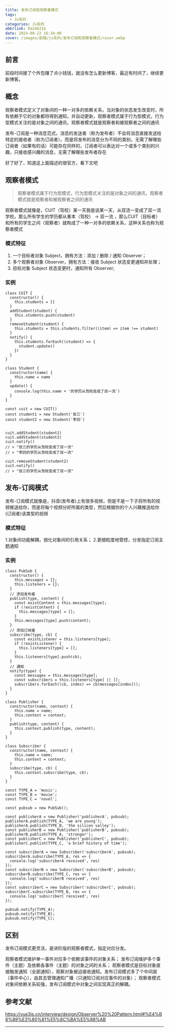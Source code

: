```yaml
---
title: 发布订阅和观察者模式
tags:
  - Js系列
categories: Js系列
abbrlink: 9a246216
date: 2024-08-22 16:34:00
cover: /images/前端/js系列/发布订阅和观察者模式/cover.webp
---
```


## 前言

前段时间接了个外包赚了点小钱钱，就没有怎么更新博客，最近有时间了，继续更新博客。

## 概念

观察者模式定义了对象间的一种一对多的依赖关系，当对象的状态发生改变时，所有依赖于它的对象都将得到通知，并自动更新，观察者模式属于行为型模式，行为型模式关注的是对象之间的通讯，观察者模式就是观察者和被观察者之间的通讯

发布-订阅是一种消息范式，消息的发送者（称为发布者）不会将消息直接发送给特定的接收者（称为订阅者）。而是将发布的消息分为不同的类别，无需了解哪些订阅者（如果有的话）可能存在同样的，订阅者可以表达对一个或多个类别的兴趣，只接收感兴趣的消息，无需了解哪些发布者存在

好了好了，知道这上面描述的很官方，看下文吧

## 观察者模式

> 观察者模式属于行为型模式，行为型模式关注的是对象之间的通讯，观察者模式就是观察者和被观察者之间的通讯

观察者模式就像是，CUIT（驾校）某一天我是说某一天，从双流一变成了双一流学校，那么所有学生的学历都从重本（驾校） -> 双一流
，那么CUIT（目标者）和所有的学生之间（观察者）就构成了一种一对多的依赖关系，这种关系也称为观察者模式

### 模式特征

1. 一个目标者对象 Subject，拥有方法：添加 / 删除 / 通知 Observer；
2. 多个观察者对象 Observer，拥有方法：接收 Subject 状态变更通知并处理；
3. 目标对象 Subject 状态变更时，通知所有 Observer;

### 实例

``` tsx
class CUIT {
  constructor() {
    this.students = []
  }
  addStudent(student) {
    this.students.push(student)
  }
  removeStudent(student) {
    this.students = this.students.filter((item) => item !== student)
  }
  notify() {
    this.students.forEach((student) => {
      student.update()
    })
  }
}

class Student {
  constructor(name) {
    this.name = name
  }
  update() {
    console.log(this.name + '的学历从驾校变成了双一流')
  }
}

const cuit = new CUIT()
const student1 = new Student('张三')
const student2 = new Student('李四')


cuit.addStudent(student1)
cuit.addStudent(student2)
cuit.notify()
// > "张三的学历从驾校变成了双一流"
// > "李四的学历从驾校变成了双一流"

cuit.removeStudent(student2)
cuit.notify()
// > "张三的学历从驾校变成了双一流"

```
## 发布-订阅模式

发布-订阅模式就像是，抖音(发布者)上有很多视频，但是不是一下子将所有的视频推送给你，而是将每个视频分好所属的类型，然后根据你的个人兴趣推送给你(订阅者)该类型的视频

### 模式特征

1.对象间功能解耦，弱化对象间的引用关系；
2.更细粒度地管控，分发指定订阅主题通知

### 实例


```tsx
class PubSub {
  constructor() {
    this.messages = {};
    this.listeners = {};
  }
  // 添加发布者
  publish(type, content) {
    const existContent = this.messages[type];
    if (!existContent) {
      this.messages[type] = [];
    }
    this.messages[type].push(content);
  }
  // 添加订阅者
  subscribe(type, cb) {
    const existListener = this.listeners[type];
    if (!existListener) {
      this.listeners[type] = [];
    }
    this.listeners[type].push(cb);
  }
  // 通知
  notify(type) {
    const messages = this.messages[type];
    const subscribers = this.listeners[type] || [];
    subscribers.forEach((cb, index) => cb(messages[index]));
  }
}

class Publisher {
  constructor(name, context) {
    this.name = name;
    this.context = context;
  }
  publish(type, content) {
    this.context.publish(type, content);
  }
}

class Subscriber {
  constructor(name, context) {
    this.name = name;
    this.context = context;
  }
  subscribe(type, cb) {
    this.context.subscribe(type, cb);
  }
}

const TYPE_A = 'music';
const TYPE_B = 'movie';
const TYPE_C = 'novel';

const pubsub = new PubSub();

const publisherA = new Publisher('publisherA', pubsub);
publisherA.publish(TYPE_A, 'we are young');
publisherA.publish(TYPE_B, 'the silicon valley');
const publisherB = new Publisher('publisherB', pubsub);
publisherB.publish(TYPE_A, 'stronger');
const publisherC = new Publisher('publisherC', pubsub);
publisherC.publish(TYPE_C, 'a brief history of time');

const subscriberA = new Subscriber('subscriberA', pubsub);
subscriberA.subscribe(TYPE_A, res => {
  console.log('subscriberA received', res)
});
const subscriberB = new Subscriber('subscriberB', pubsub);
subscriberB.subscribe(TYPE_C, res => {
  console.log('subscriberB received', res)
});
const subscriberC = new Subscriber('subscriberC', pubsub);
subscriberC.subscribe(TYPE_B, res => {
  console.log('subscriberC received', res)
});

pubsub.notify(TYPE_A);
pubsub.notify(TYPE_B);
pubsub.notify(TYPE_C);

```

## 区别

发布订阅模式更灵活，是进阶版的观察者模式，指定对应分发。

观察者模式维护单一事件对应多个依赖该事件的对象关系；
发布订阅维护多个事件（主题）及依赖各事件（主题）的对象之间的关系；
观察者模式是目标对象直接触发通知（全部通知），观察对象被迫接收通知。发布订阅模式多了个中间层（事件中心），由其去管理通知广播（只通知订阅对应事件的对象）；
观察者模式对象间依赖关系较强，发布订阅模式中对象之间实现真正的解耦。


## 参考文献

https://vue3js.cn/interview/design/Observer%20%20Pattern.html#%E4%B8%89%E3%80%81%E5%8C%BA%E5%88%AB

---
